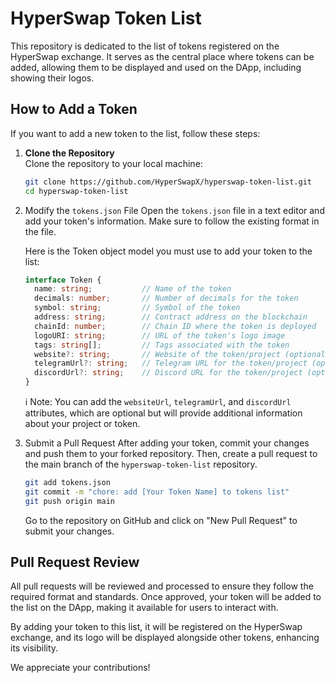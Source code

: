 # HyperSwap Token List

This repository is dedicated to the list of tokens registered on the HyperSwap exchange. It serves as the central place where tokens can be added, allowing them to be displayed and used on the DApp, including showing their logos.

## How to Add a Token

If you want to add a new token to the list, follow these steps:

1. **Clone the Repository**  
   Clone the repository to your local machine:
   ```bash
   git clone https://github.com/HyperSwapX/hyperswap-token-list.git
   cd hyperswap-token-list
   ```
2. Modify the `tokens.json` File
   Open the `tokens.json` file in a text editor and add your token's information. Make sure to follow the existing format in the file.
   
   Here is the Token object model you must use to add your token to the list:
   ```typescript
   interface Token {
     name: string;           // Name of the token
     decimals: number;       // Number of decimals for the token
     symbol: string;         // Symbol of the token
     address: string;        // Contract address on the blockchain
     chainId: number;        // Chain ID where the token is deployed
     logoURI: string;        // URL of the token's logo image
     tags: string[];         // Tags associated with the token
     website?: string;       // Website of the token/project (optional)
     telegramUrl?: string;   // Telegram URL for the token/project (optional)
     discordUrl?: string;    // Discord URL for the token/project (optional)
   }
   ```
   ℹ️ Note: You can add the `websiteUrl`, `telegramUrl`, and `discordUrl` attributes, which are optional but will provide additional information about your project or token.

4. Submit a Pull Request
   After adding your token, commit your changes and push them to your forked repository. Then, create a pull request to the main branch of the `hyperswap-token-list` repository.
   ```bash
   git add tokens.json
   git commit -m "chore: add [Your Token Name] to tokens list"
   git push origin main
   ```
   Go to the repository on GitHub and click on "New Pull Request" to submit your changes.

## Pull Request Review

All pull requests will be reviewed and processed to ensure they follow the required format and standards. Once approved, your token will be added to the list on the DApp, making it available for users to interact with.

By adding your token to this list, it will be registered on the HyperSwap exchange, and its logo will be displayed alongside other tokens, enhancing its visibility.

We appreciate your contributions!

